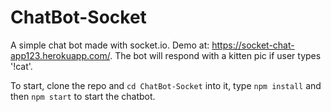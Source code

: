 # ChatBot-Socket
A simple chat bot made with socket.io. Demo at: https://socket-chat-app123.herokuapp.com/. 
The bot will respond with a kitten pic if user types '!cat'.

To start, clone the repo and `cd ChatBot-Socket` into it, type `npm install` and then `npm start` to start the chatbot. 
